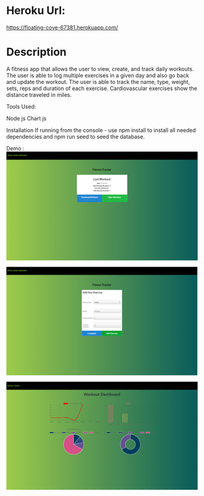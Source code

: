 # Heroku Url:

https://floating-cove-67381.herokuapp.com/

# Description

A fitness app that allows the user to view, create, and track daily workouts. The user is able to log multiple exercises in a given day and also go back and update the workout. The user is able to track the name, type, weight, sets, reps and duration of each exercise. Cardiovascular exercises show the distance traveled in miles.

Tools Used:

Node js
Chart js

Installation
If running from the console - use npm install to install all needed dependencies and npm run seed to seed the database.

Demo :
![picture](./public/images/img2.PNG)

![picture](./public/images/img3.PNG)

![picture](./public/images/img1.PNG)
